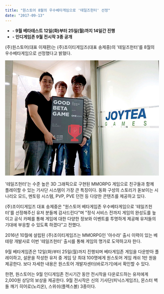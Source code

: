 ```yaml
---
title: "원스토어 8월의 우수베타게임으로 '테일즈헌터' 선정"
date: "2017-09-13"
---
```


- **\- 9월 베타테스트 12일(화)부터 25일(월)까지 14일간 진행**
- **\- 인디게임존 9월 전시작 3종 공개**

(주)원스토어(대표 이재환)는 (주)조이티게임즈(대표 송제중)의 '테일즈헌터'를 8월의 우수베타게임으로 선정했다고 밝혔다.

![](images/170913_01.jpg)

'테일즈헌터'는 수준 높은 3D 그래픽으로 구현된 MMORPG 게임으로 친구들과 함께 플레이할 수 있는 기사단 시스템이 가장 큰 특징이다. 동화 구성의 스토리가 돋보이는 시나리오 모드, 멘토링 시스템, PVP, PVE 던전 등 다양한 콘텐츠를 제공하고 있다.

(주)조이티게임즈 대표 송제중은 "원스토어 베타게임존 우수베타게임으로 '테일즈헌터'를 선정해주신 유저 분들께 감사드린다"며 "정식 서비스 전까지 게임의 완성도를 높이고 공식 카페를 통해 게임에 대한 다양한 정보와 이벤트를 투명하게 제공해 유저들의 기대에 부응할 수 있도록 하겠다"고 전했다.

2016년 10월에 설립된 (주)조이티게임즈는 MMORPG인 '아수라' 출시 이력이 있는 베테랑 개발사로 이번 '테일즈헌터' 출시를 통해 게임의 명가로 도약하고자 한다.

9월 베타게임존은 12일(화)부터 25일(월)까지 진행되며 베타게임존 게임을 다운받아 플레이하고, 설문을 작성한 유저 중 게임 당 최대 100명에게 원스토어 게임 캐쉬 1만 원을 제공한다. 보다 자세한 내용은 원스토어 개발자센터(바로가기)에서 확인할 수 있다.

한편, 원스토어는 9월 인디게임존 전시기간 동안 전시작을 다운로드하는 유저에게 2,000원 상당의 보상을 제공한다. 9월 전시작은 신의 기사단(피닉스게임즈), 몬스터 벽돌 깨기 히어로(노리온), 스위쉬(플렉스볼) 3종이다.
